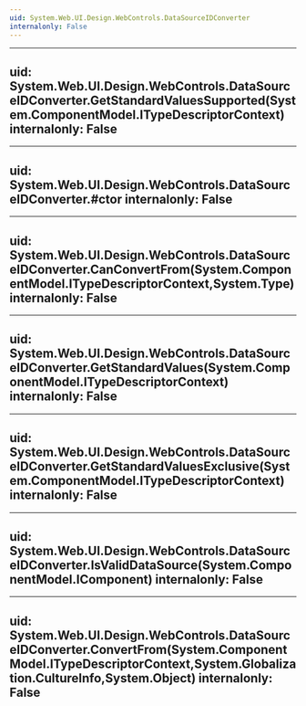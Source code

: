```yaml
---
uid: System.Web.UI.Design.WebControls.DataSourceIDConverter
internalonly: False
---
```


---
uid: System.Web.UI.Design.WebControls.DataSourceIDConverter.GetStandardValuesSupported(System.ComponentModel.ITypeDescriptorContext)
internalonly: False
---

---
uid: System.Web.UI.Design.WebControls.DataSourceIDConverter.#ctor
internalonly: False
---

---
uid: System.Web.UI.Design.WebControls.DataSourceIDConverter.CanConvertFrom(System.ComponentModel.ITypeDescriptorContext,System.Type)
internalonly: False
---

---
uid: System.Web.UI.Design.WebControls.DataSourceIDConverter.GetStandardValues(System.ComponentModel.ITypeDescriptorContext)
internalonly: False
---

---
uid: System.Web.UI.Design.WebControls.DataSourceIDConverter.GetStandardValuesExclusive(System.ComponentModel.ITypeDescriptorContext)
internalonly: False
---

---
uid: System.Web.UI.Design.WebControls.DataSourceIDConverter.IsValidDataSource(System.ComponentModel.IComponent)
internalonly: False
---

---
uid: System.Web.UI.Design.WebControls.DataSourceIDConverter.ConvertFrom(System.ComponentModel.ITypeDescriptorContext,System.Globalization.CultureInfo,System.Object)
internalonly: False
---
